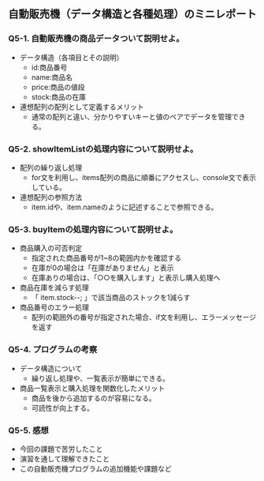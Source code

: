 ## 自動販売機（データ構造と各種処理）のミニレポート
### Q5-1. 自動販売機の商品データついて説明せよ。
* データ構造（各項目とその説明）
  * id:商品番号
  * name:商品名
  * price:商品の値段
  * stock:商品の在庫 
* 連想配列の配列として定義するメリット
  * 通常の配列と違い、分かりやすいキーと値のペアでデータを管理できる。
### Q5-2. showItemListの処理内容について説明せよ。
* 配列の繰り返し処理
  * for文を利用し、items配列の商品に順番にアクセスし、console文で表示している。
* 連想配列の参照方法
  * item.idや、item.nameのように記述することで参照できる。
### Q5-3. buyItemの処理内容について説明せよ。
* 商品購入の可否判定
  * 指定された商品番号が1~8の範囲内かを確認する
  * 在庫が0の場合は「在庫がありません」と表示
  * 在庫ありの場合は、「○○を購入します」と表示し購入処理へ
* 商品在庫を減らす処理
  * 「 item.stock--; 」で該当商品のストックを1減らす 
* 商品番号のエラー処理
  * 配列の範囲外の番号が指定された場合、if文を利用し、エラーメッセージを返す
### Q5-4. プログラムの考察
* データ構造について
  * 繰り返し処理や、一覧表示が簡単にできる。
* 商品一覧表示と購入処理を関数化したメリット
  * 商品を後から追加するのが容易になる。
  * 可読性が向上する。
### Q5-5. 感想
* 今回の課題で苦労したこと
* 演習を通して理解できたこと
* この自動販売機プログラムの追加機能や課題など
